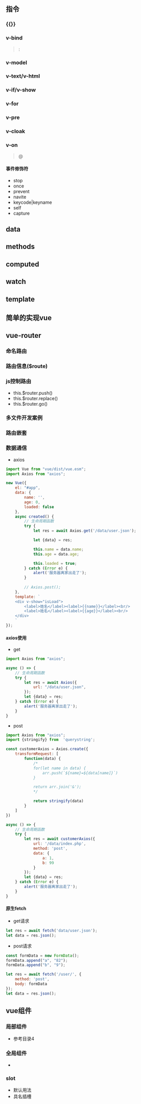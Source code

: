 ## 指令

### {{}}
### v-bind
> :
### v-model
### v-text/v-html
### v-if/v-show
### v-for
### v-pre
### v-cloak
### v-on
> @
#### 事件修饰符
- stop
- once
- prevent
- navite
- keycode|keyname
- self
- capture

## data

## methods

## computed

## watch

## template

## 简单的实现vue

## vue-router

### <router-view>
### <router-link>

### 命名路由

### 路由信息($route)

### js控制路由
- this.$router.push()
- this.$router.replace()
- this.$router.go()

### 多文件开发案例

### 路由嵌套

### 数据通信
- axios
```javascript
import Vue from "vue/dist/vue.esm";
import Axios from "axios";

new Vue({
    el: "#app",
    data: {
        name: '',
        age: 0,
        loaded: false
    },
    async created() {
        // 生命周期函数
        try {
            let res = await Axios.get('/data/user.json');

            let {data} = res;

            this.name = data.name;
            this.age = data.age;

            this.loaded = true;
        } catch (Error e) {
            alert('服务器离家出走了');
        }
       
        // Axios.post();
    },
    template: `
    <div v-show="isLoad">
        <label>姓名</label><label>{{name}}</label><br/>
        <label>姓名</label><label>{{age}}</label><br/>
    </div>
    `
});
```
#### axios使用
- get
```javascript
import Axios from "axios";

async () => {
    // 生命周期函数
    try {
        let res = await Axios({
            url: "/data/user.json",
        });
        let {data} = res;
    } catch (Error e) {
        alert('服务器离家出走了');
    }
}
```

- post
```javascript
import Axios from "axios";
import {stringify} from  'querystring';

const customerAxios = Axios.create({
    transformRequest: [
        function(data) {
            /*
            for(let name in data) {
                arr.push(`${name}=${data[name]}`)
            }

            return arr.join('&');
            */

            return stringify(data)
        }
    ]
})

async () => {
    // 生命周期函数
    try {
        let res = await customerAxios({
            url: '/data/index.php',
            method: 'post',           
            data: {
                a: 1,
                b: 99
            }
        });
        let {data} = res;
    } catch (Error e) {
        alert('服务器离家出走了');
    }
}
```

#### 原生fetch
- get请求
```javascript
let res = await fetch('data/user.json');
let data = res.json();
```
- post请求
```javascript
const formData = new FormData();
formData.append("a", "82");
formData.append("b", "9");

let res = await fetch('/user/', {
    method: 'post',
    body: formData
});
let data = res.json();
```

## vue组件

### 局部组件
- 参考目录4

### 全局组件
- 

### slot
- 默认用法
- 具名插槽
